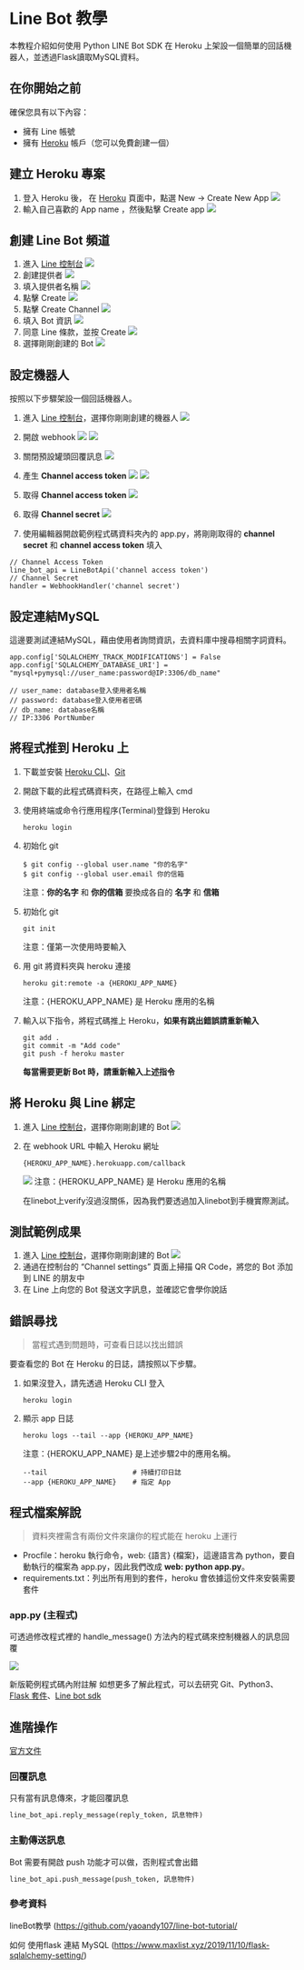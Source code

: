 # Line Bot 教學

本教程介紹如何使用 Python LINE Bot SDK 在 Heroku 上架設一個簡單的回話機器人，並透過Flask讀取MySQL資料。

## 在你開始之前

確保您具有以下內容：

- 擁有 Line 帳號
- 擁有 [Heroku](https://www.heroku.com) 帳戶（您可以免費創建一個）

## 建立 Heroku 專案
1. 登入 Heroku 後，
  在 [Heroku](https://dashboard.heroku.com/apps) 頁面中，點選 New -> Create New App
  ![](https://i.imgur.com/Y3njp7I.png)
2. 輸入自己喜歡的 App name ，然後點擊 Create app
  ![](https://i.imgur.com/WJ85jXR.png)

## 創建 Line Bot 頻道
1. 進入 [Line 控制台](https://developers.line.me/console/)
    ![](https://i.imgur.com/vseYQt1.png)
2. 創建提供者
    ![](https://i.imgur.com/0tnYFBd.png)
3. 填入提供者名稱
    ![](https://i.imgur.com/2ne3H1F.png)
4. 點擊 Create
    ![](https://i.imgur.com/bdESW8G.png)
5. 點擊 Create Channel
    ![](https://i.imgur.com/F1nAWhK.png)
6. 填入 Bot 資訊
    ![](https://i.imgur.com/3wYFSvl.png)
7. 同意 Line 條款，並按 Create
    ![](https://i.imgur.com/WNzl4sL.png)
8. 選擇剛剛創建的 Bot
    ![](https://i.imgur.com/6ocsOBW.png)

## 設定機器人

按照以下步驟架設一個回話機器人。

1. 進入 [Line 控制台](https://developers.line.me/console/)，選擇你剛剛創建的機器人
    ![](https://i.imgur.com/6ocsOBW.png)
3. 開啟 webhook
![](https://i.imgur.com/nxvFPB1.png)
![](https://i.imgur.com/PzEKzdq.png)
4. 關閉預設罐頭回覆訊息
![](https://i.imgur.com/nXPRhT4.png)

5. 產生 **Channel access token**
![](https://i.imgur.com/QyxnpZB.png)
![](https://i.imgur.com/quYbPx9.png)
6. 取得 **Channel access token**
![](https://i.imgur.com/C7OTect.png)
7. 取得 **Channel secret**
![](https://i.imgur.com/IwmvyzL.png)

6. 使用編輯器開啟範例程式碼資料夾內的 app.py，將剛剛取得的 **channel secret** 和 **channel access token** 填入
  ```shell＝
  // Channel Access Token
  line_bot_api = LineBotApi('channel access token')
  // Channel Secret
  handler = WebhookHandler('channel secret')
  ```

## 設定連結MySQL

這邊要測試連結MySQL，藉由使用者詢問資訊，去資料庫中搜尋相關字詞資料。
```shell＝
app.config['SQLALCHEMY_TRACK_MODIFICATIONS'] = False
app.config['SQLALCHEMY_DATABASE_URI'] = "mysql+pymysql://user_name:password@IP:3306/db_name"

// user_name: database登入使用者名稱
// password: database登入使用者密碼
// db_name: database名稱
// IP:3306 PortNumber
```

## 將程式推到 Heroku 上

1. 下載並安裝 [Heroku CLI](https://devcenter.heroku.com/articles/heroku-cli)、[Git](https://git-scm.com/)
2. 開啟下載的此程式碼資料夾，在路徑上輸入 cmd
3. 使用終端或命令行應用程序(Terminal)登錄到 Heroku
    ```shell＝
    heroku login
    ```
4. 初始化 git
    ``` shell=
    $ git config --global user.name "你的名字"
    $ git config --global user.email 你的信箱
    ```
    注意：**你的名字** 和 **你的信箱** 要換成各自的 **名字** 和 **信箱**

5. 初始化 git
    ```shell＝
    git init
    ```
    注意：僅第一次使用時要輸入

6. 用 git 將資料夾與 heroku 連接
    ```shell＝
    heroku git:remote -a {HEROKU_APP_NAME}
    ```
    注意：{HEROKU_APP_NAME} 是 Heroku 應用的名稱
    
7. 輸入以下指令，將程式碼推上 Heroku，**如果有跳出錯誤請重新輸入**
    ```shell
    git add .
    git commit -m "Add code"
    git push -f heroku master
    ```
    **每當需要更新 Bot 時，請重新輸入上述指令**

## 將 Heroku 與 Line 綁定
1. 進入 [Line 控制台](https://developers.line.me/console/)，選擇你剛剛創建的 Bot
    ![](https://i.imgur.com/6ocsOBW.png)
2. 在 webhook URL 中輸入 Heroku 網址

    ```shell
    {HEROKU_APP_NAME}.herokuapp.com/callback
    ```
    ![](https://i.imgur.com/EkDhAgb.png)
    注意：{HEROKU_APP_NAME} 是 Heroku 應用的名稱
    
    在linebot上verify沒過沒關係，因為我們要透過加入linebot到手機實際測試。

  
## 測試範例成果
1. 進入 [Line 控制台](https://developers.line.me/console/)，選擇你剛剛創建的 Bot
    ![](https://i.imgur.com/6ocsOBW.png)
2. 通過在控制台的 “Channel settings” 頁面上掃描 QR Code，將您的 Bot 添加到 LINE 的朋友中
3. 在 Line 上向您的 Bot 發送文字訊息，並確認它會學你說話

## 錯誤尋找

> 當程式遇到問題時，可查看日誌以找出錯誤

要查看您的 Bot 在 Heroku 的日誌，請按照以下步驟。

1. 如果沒登入，請先透過 Heroku CLI 登入
    ```shell
    heroku login
    ```

2. 顯示 app 日誌
    ```shell
    heroku logs --tail --app {HEROKU_APP_NAME}
    ```
    注意：{HEROKU_APP_NAME} 是上述步驟2中的應用名稱。
    ```shell
    --tail                     # 持續打印日誌
    --app {HEROKU_APP_NAME}    # 指定 App
    ```

## 程式檔案解說

> 資料夾裡需含有兩份文件來讓你的程式能在 heroku 上運行

- Procfile：heroku 執行命令，web: {語言} {檔案}，這邊語言為 python，要自動執行的檔案為 app.py，因此我們改成 **web: python app.py**。
- requirements.txt：列出所有用到的套件，heroku 會依據這份文件來安裝需要套件

### app.py (主程式)
可透過修改程式裡的 handle_message() 方法內的程式碼來控制機器人的訊息回覆

![](https://i.imgur.com/DNeNbpV.png)

新版範例程式碼內附註解
如想更多了解此程式，可以去研究 Git、Python3、[Flask 套件](http://docs.jinkan.org/docs/flask/)、[Line bot sdk](https://github.com/line/line-bot-sdk-python)


## 進階操作
[官方文件](https://github.com/line/line-bot-sdk-python#api)
### 回覆訊息
只有當有訊息傳來，才能回覆訊息
```python
line_bot_api.reply_message(reply_token, 訊息物件)
```
### 主動傳送訊息
Bot 需要有開啟 push 功能才可以做，否則程式會出錯
```python
line_bot_api.push_message(push_token, 訊息物件)
```

### 參考資料
lineBot教學
(https://github.com/yaoandy107/line-bot-tutorial/

如何 使用flask 連結 MySQL
(https://www.maxlist.xyz/2019/11/10/flask-sqlalchemy-setting/)



